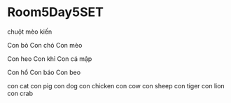 # Room5Day5SET
chuột
mèo
kiến


Con bò
Con chó
Con mèo


Con heo
Con khỉ
Con cá mập


Con hổ
Con báo
Con beo

con cat
con pig
con dog
con chicken
con cow
con sheep
con tiger
con lion
con crab
